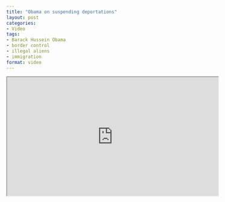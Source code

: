 ```yaml
---
title: "Obama on suspending deportations"
layout: post
categories:
- Video
tags:
- Barack Hussein Obama
- border control
- illegal aliens
- immigration
format: video
---
```


<iframe width="560" height="315" src="https://www.youtube.com/embed/TfZ3kaKZoIw?si=Xhw29dRpEQENDnbU" title="Obama on suspending deportations" allow="accelerometer; autoplay; clipboard-write; encrypted-media; gyroscope; picture-in-picture; web-share" referrerpolicy="strict-origin-when-cross-origin" allowfullscreen></iframe>
